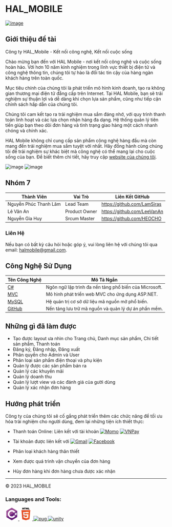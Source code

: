 # HAL_MOBILE

[![image](https://github.com/LamSiras/Gi-i-thi-u-trung-t-m-th-ng-m-i/assets/144895092/d455ddd6-4fcd-4e6f-93d6-65b312cfe3a8)](https://scontent.fsgn5-2.fna.fbcdn.net/v/t1.15752-9/368401705_1345270609715184_7712038334696254441_n.png?_nc_cat=105&ccb=1-7&_nc_sid=8cd0a2&_nc_ohc=8JB9ksgM-awAX8d0VMu&_nc_ht=scontent.fsgn5-2.fna&oh=03_AdTOXpviEkN5t0xubQ_MQXmMXQeIFwMQ-AfoG8B1q0x87w&oe=657D4835)


## Giới thiệu đề tài

Công ty HAL_Mobile - Kết nối công nghệ, Kết nối cuộc sống

 Chào mừng bạn đến với HAL Mobile - nơi kết nối công nghệ và cuộc sống hoàn hảo. Với hơn 10 năm kinh nghiệm trong lĩnh vực thiết bị điện tử và công nghệ thông tin, chúng tôi tự hào là đối tác tin cậy của hàng ngàn khách hàng trên toàn quốc.

Mục tiêu chính của chúng tôi là phát triển mô hình kinh doanh, tạo ra không gian thương mại điện tử đẳng cấp trên Internet. Tại HAL Mobile, bạn sẽ trải nghiệm sự thuận lợi và dễ dàng khi chọn lựa sản phẩm, cũng như tiếp cận chính sách hấp dẫn của chúng tôi.

Chúng tôi cam kết tạo ra trải nghiệm mua sắm đáng nhớ, với quy trình thanh toán linh hoạt và các lựa chọn nhận hàng đa dạng. Hệ thống quản lý tiên tiến giúp bạn theo dõi đơn hàng và tình trạng giao hàng một cách nhanh chóng và chính xác.

HAL Mobile không chỉ cung cấp sản phẩm công nghệ hàng đầu mà còn mang đến trải nghiệm mua sắm tuyệt vời nhất. Hãy đồng hành cùng chúng tôi để trải nghiệm sự khác biệt mà công nghệ có thể mang lại cho cuộc sống của bạn. Để biết thêm chi tiết, hãy truy cập [website của chúng tôi](http://www.halmobile.vn).

![image](https://github.com/LamSiras/Gi-i-thi-u-trung-t-m-th-ng-m-i/assets/144895092/dbc91b14-1939-46e2-8e84-a1aba0d21c05) ![image](https://github.com/LamSiras/Gi-i-thi-u-trung-t-m-th-ng-m-i/assets/144895092/5e5b91bd-be98-407e-a777-784172c45fb4)


## Nhóm 7

| Thành Viên      | Vai Trò            | Liên Kết GitHub                   |
|-----------------|---------------------|----------------------------------|
| Nguyễn Phúc Thanh Lâm | Lead Team      | https://github.com/LamSiras     |
| Lê Văn An| Product Owner | https://github.com/LeeVanAn    |
| Nguyễn Gia Huy| Srcum Master           | https://github.com/HEOCHO     |


### Liên Hệ

Nếu bạn có bất kỳ câu hỏi hoặc góp ý, vui lòng liên hệ với chúng tôi qua email: [halmobile@gmail.com](mailto:te@example.com).


## Công Nghệ Sử Dụng

| Tên Công Nghệ       | Mô Tả Ngắn                                 |
|---------------------|--------------------------------------------|
| [C#](https://docs.microsoft.com/en-us/dotnet/csharp/)              | Ngôn ngữ lập trình đa nền tảng phổ biến của Microsoft.   |
| [MVC](https://dotnet.microsoft.com/apps/aspnet/mvc)                 | Mô hình phát triển web MVC cho ứng dụng ASP.NET.          |
| [MySQL](https://www.mysql.com/)                                    | Hệ quản trị cơ sở dữ liệu mã nguồn mở phổ biến.         |
| [GitHub](https://github.com/)                                     | Nền tảng lưu trữ mã nguồn và quản lý dự án phần mềm.     |


## Những gì đã làm được
- Tạo được layout ưa nhìn cho Trang chủ, Danh mục sản phẩm, Chi tiết sản phẩm, Thanh toán
- Đăng ký, Đăng nhập, Đăng xuất
- Phân quyền cho Admin và User
- Phân loại sản phẩm điện thoại và phụ kiện
- Quản lý được các sản phẩm bán ra
- Quản lý các khuyến mãi
- Quản lý doanh thu
- Quản lý lượt view và các đánh giá của gười dùng
- Quản lý xác nhận đơn hàng
## Hướng phát triển
 Công ty của chúng tôi sẽ cố gắng phát triển thêm các chức năng để tối ưu hóa trải nghiệm cho người dùng, đem lại những tiện ích thiết thực:
 - Thanh toán Online: Liên kết với tài khoản [![Momo](https://img.shields.io/badge/-Momo-red?style=flat-square&logo=momo&logoColor=white)](https://momo.vn)
[![VNPay](https://img.shields.io/badge/-VNPay-green?style=flat-square&logo=vnpay&logoColor=white)](https://vnpay.vn)


 - Tài khoản được liên kết với [![Gmail](https://img.shields.io/badge/-Gmail-red?style=flat-square&logo=gmail&logoColor=white)](mailto:youremail@gmail.com)
[![Facebook](https://img.shields.io/badge/-Facebook-blue?style=flat-square&logo=facebook&logoColor=white)](https://www.facebook.com/yourprofile)

 - Phân loại khách hàng thân thiết
 - Xem được quá trình vận chuyển của đơn hàng
 - Hủy đơn hàng khi đơn hàng chưa được xác nhận




---
© 2023 HAL_MOBILE

<h3 align="left">Languages and Tools:</h3>
<p align="left"> <a href="https://www.w3schools.com/cs/" target="_blank" rel="noreferrer"> <img src="https://raw.githubusercontent.com/devicons/devicon/master/icons/csharp/csharp-original.svg" alt="csharp" width="40" height="40"/> </a> <a href="https://www.w3.org/html/" target="_blank" rel="noreferrer"> <img src="https://raw.githubusercontent.com/devicons/devicon/master/icons/html5/html5-original-wordmark.svg" alt="html5" width="40" height="40"/> </a>  </a> <a href="https://pugjs.org" target="_blank" rel="noreferrer"> <img src="https://cdn.worldvectorlogo.com/logos/pug.svg" alt="pug" width="40" height="40"/> </a> <a href="https://unity.com/" target="_blank" rel="noreferrer"> <img src="https://www.vectorlogo.zone/logos/unity3d/unity3d-icon.svg" alt="unity" width="40" height="40"/> </a> </p>



